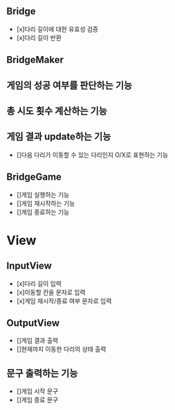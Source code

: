 ## Bridge
  - [x]다리 길이에 대한 유효성 검증
  - [x]다리 길이 반환

## BridgeMaker
  
## 게임의 성공 여부를 판단하는 기능

## 총 시도 횟수 계산하는 기능

## 게임 결과 update하는 기능
  - []다음 다리가 이동할 수 있는 다리인지 O/X로 표현하는 기능

## BridgeGame
  - []게임 실행하는 기능
  - []게임 재시작하는 기능
  - []게임 종료하는 기능


# View
## InputView
  - [x]다리 길이 입력
  - [x]이동할 칸을 문자로 입력
  - [x]게임 재시작/종료 여부 문자로 입력

## OutputView
  - []게임 결과 출력
  - []현재까지 이동한 다리의 상태 출력
  
## 문구 출력하는 기능
  - []게임 시작 문구
  - []게임 종료 문구